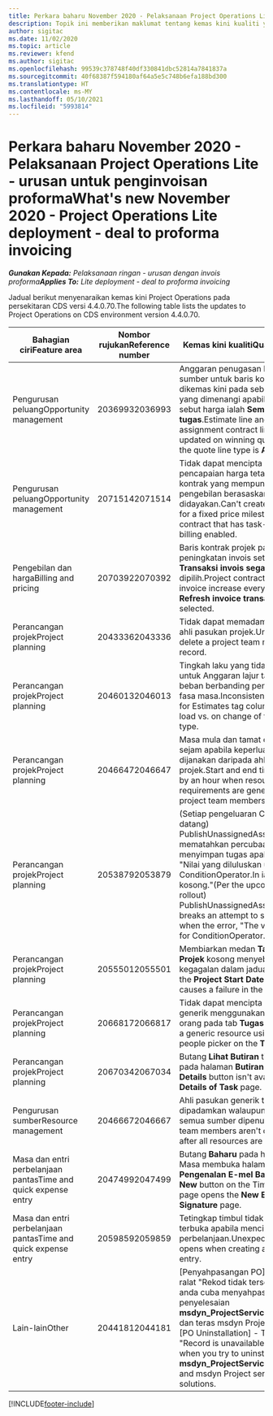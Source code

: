 ```yaml
---
title: Perkara baharu November 2020 - Pelaksanaan Project Operations Lite - urusan untuk penginvoisan proforma
description: Topik ini memberikan maklumat tentang kemas kini kualiti yang tersedia dalam keluaran November 2020 bagi pelaksanaan Project Operations Lite - urusan untuk penginvoisan proforma.
author: sigitac
ms.date: 11/02/2020
ms.topic: article
ms.reviewer: kfend
ms.author: sigitac
ms.openlocfilehash: 99539c378748f40df330841dbc52814a7841837a
ms.sourcegitcommit: 40f68387f594180af64a5e5c748b6efa188bd300
ms.translationtype: HT
ms.contentlocale: ms-MY
ms.lasthandoff: 05/10/2021
ms.locfileid: "5993814"
---
```

# <a name="whats-new-november-2020---project-operations-lite-deployment---deal-to-proforma-invoicing"></a><span data-ttu-id="d7d95-103">Perkara baharu November 2020 - Pelaksanaan Project Operations Lite - urusan untuk penginvoisan proforma</span><span class="sxs-lookup"><span data-stu-id="d7d95-103">What's new November 2020 - Project Operations Lite deployment - deal to proforma invoicing</span></span>

<span data-ttu-id="d7d95-104">_**Gunakan Kepada:** Pelaksanaan ringan - urusan dengan invois proforma_</span><span class="sxs-lookup"><span data-stu-id="d7d95-104">_**Applies To:** Lite deployment - deal to proforma invoicing_</span></span>

<span data-ttu-id="d7d95-105">Jadual berikut menyenaraikan kemas kini Project Operations pada persekitaran CDS versi 4.4.0.70.</span><span class="sxs-lookup"><span data-stu-id="d7d95-105">The following table lists the updates to Project Operations on CDS environment version 4.4.0.70.</span></span>

| <span data-ttu-id="d7d95-106">Bahagian ciri</span><span class="sxs-lookup"><span data-stu-id="d7d95-106">Feature area</span></span>                 | <span data-ttu-id="d7d95-107">Nombor rujukan</span><span class="sxs-lookup"><span data-stu-id="d7d95-107">Reference number</span></span> | <span data-ttu-id="d7d95-108">Kemas kini kualiti</span><span class="sxs-lookup"><span data-stu-id="d7d95-108">Quality update</span></span>                                                                                                                                                                    |
|------------------------------|------------------|-----------------------------------------------------------------------------------------------------------------------------------------------------------------------------------|
| <span data-ttu-id="d7d95-109">  Pengurusan peluang</span><span class="sxs-lookup"><span data-stu-id="d7d95-109">Opportunity management</span></span>       | <span data-ttu-id="d7d95-110">2036993</span><span class="sxs-lookup"><span data-stu-id="d7d95-110">2036993</span></span>          | <span data-ttu-id="d7d95-111">Anggaran penugasan baris dan sumber untuk baris kontrak dikemas kini pada sebut harga yang dimenangi apabila jenis baris sebut harga ialah **Semua tugas**.</span><span class="sxs-lookup"><span data-stu-id="d7d95-111">Estimate line and resource   assignment contract lines are updated on winning quotes when the quote line   type is **All tasks**.</span></span>                                                 |
| <span data-ttu-id="d7d95-112">  Pengurusan peluang</span><span class="sxs-lookup"><span data-stu-id="d7d95-112">Opportunity management</span></span>       | <span data-ttu-id="d7d95-113">2071514</span><span class="sxs-lookup"><span data-stu-id="d7d95-113">2071514</span></span>          | <span data-ttu-id="d7d95-114">Tidak dapat mencipta invois untuk pencapaian harga tetap pada kontrak yang mempunyai pengebilan berasaskan tugas yang didayakan.</span><span class="sxs-lookup"><span data-stu-id="d7d95-114">Can't create an invoice for a   fixed price milestone on a contract that has task-based billing enabled.</span></span>                                                                          |
| <span data-ttu-id="d7d95-115">Pengebilan dan harga</span><span class="sxs-lookup"><span data-stu-id="d7d95-115">Billing and pricing</span></span>          | <span data-ttu-id="d7d95-116">2070392</span><span class="sxs-lookup"><span data-stu-id="d7d95-116">2070392</span></span>          | <span data-ttu-id="d7d95-117">Baris kontrak projek pada peningkatan invois setiap kali **Transaksi invois segar semula** dipilih.</span><span class="sxs-lookup"><span data-stu-id="d7d95-117">Project contract lines on the   invoice increase every time **Refresh invoice transactions** is   selected.</span></span>                                                                       |
| <span data-ttu-id="d7d95-118">Perancangan projek</span><span class="sxs-lookup"><span data-stu-id="d7d95-118">Project planning</span></span>             | <span data-ttu-id="d7d95-119">2043336</span><span class="sxs-lookup"><span data-stu-id="d7d95-119">2043336</span></span>          | <span data-ttu-id="d7d95-120">Tidak dapat memadamkan rekod ahli pasukan projek.</span><span class="sxs-lookup"><span data-stu-id="d7d95-120">Unable to delete a project team member record.</span></span>                                                                                                                                    |
| <span data-ttu-id="d7d95-121">Perancangan projek</span><span class="sxs-lookup"><span data-stu-id="d7d95-121">Project planning</span></span>             | <span data-ttu-id="d7d95-122">2046013</span><span class="sxs-lookup"><span data-stu-id="d7d95-122">2046013</span></span>          | <span data-ttu-id="d7d95-123">Tingkah laku yang tidak konsisten untuk Anggaran lajur tag semasa beban berbanding penukaran jenis fasa masa.</span><span class="sxs-lookup"><span data-stu-id="d7d95-123">Inconsistent behavior for   Estimates tag columns during load vs. on change of time-phase type.</span></span>                                                                                   |
| <span data-ttu-id="d7d95-124">Perancangan projek</span><span class="sxs-lookup"><span data-stu-id="d7d95-124">Project planning</span></span>             | <span data-ttu-id="d7d95-125">2046647</span><span class="sxs-lookup"><span data-stu-id="d7d95-125">2046647</span></span>          | <span data-ttu-id="d7d95-126">Masa mula dan tamat dimatikan sejam apabila keperluan sumber dijanakan daripada ahli pasukan projek.</span><span class="sxs-lookup"><span data-stu-id="d7d95-126">Start and end times are off by   an hour when resource requirements are generated from project team members.</span></span>                                                                      |
| <span data-ttu-id="d7d95-127">Perancangan projek</span><span class="sxs-lookup"><span data-stu-id="d7d95-127">Project planning</span></span>             | <span data-ttu-id="d7d95-128">2053879</span><span class="sxs-lookup"><span data-stu-id="d7d95-128">2053879</span></span>          | <span data-ttu-id="d7d95-129">(Setiap pengeluaran CDS akan datang) PublishUnassignedAssignments mematahkan percubaan untuk menyimpan tugas apabila ralat, "Nilai yang diluluskan untuk ConditionOperator.In ialah kosong."</span><span class="sxs-lookup"><span data-stu-id="d7d95-129">(Per the upcoming CDS   rollout)   PublishUnassignedAssignments   breaks an attempt to save a task when  the error, "The   value passed for ConditionOperator.In is   empty."</span></span> |
| <span data-ttu-id="d7d95-130">Perancangan projek</span><span class="sxs-lookup"><span data-stu-id="d7d95-130">Project planning</span></span>             | <span data-ttu-id="d7d95-131">2055501</span><span class="sxs-lookup"><span data-stu-id="d7d95-131">2055501</span></span>          | <span data-ttu-id="d7d95-132">Membiarkan medan **Tarikh Mula Projek** kosong menyebabkan kegagalan dalam jadual.</span><span class="sxs-lookup"><span data-stu-id="d7d95-132">Leaving the **Project Start   Date** empty causes a failure in the schedule.</span></span>                                                                                                      |
| <span data-ttu-id="d7d95-133">Perancangan projek</span><span class="sxs-lookup"><span data-stu-id="d7d95-133">Project planning</span></span>             | <span data-ttu-id="d7d95-134">2066817</span><span class="sxs-lookup"><span data-stu-id="d7d95-134">2066817</span></span>          | <span data-ttu-id="d7d95-135">Tidak dapat mencipta sumber generik menggunakan pemilih orang pada tab **Tugas**.</span><span class="sxs-lookup"><span data-stu-id="d7d95-135">Can't create a generic   resource   using the people picker on   the **Tasks** tab.</span></span>                                                                                               |
| <span data-ttu-id="d7d95-136">Perancangan projek</span><span class="sxs-lookup"><span data-stu-id="d7d95-136">Project planning</span></span>             | <span data-ttu-id="d7d95-137">2067034</span><span class="sxs-lookup"><span data-stu-id="d7d95-137">2067034</span></span>          | <span data-ttu-id="d7d95-138">Butang **Lihat Butiran** tidak tersedia pada halaman **Butiran Tugas**.</span><span class="sxs-lookup"><span data-stu-id="d7d95-138">**View Details** button isn't available on the **Details of Task** page.</span></span>                                                                                                         |
| <span data-ttu-id="d7d95-139">Pengurusan sumber</span><span class="sxs-lookup"><span data-stu-id="d7d95-139">Resource management</span></span>          | <span data-ttu-id="d7d95-140">2046667</span><span class="sxs-lookup"><span data-stu-id="d7d95-140">2046667</span></span>          | <span data-ttu-id="d7d95-141">Ahli pasukan generik tidak akan dipadamkan walaupun setelah semua sumber dipenuhi.</span><span class="sxs-lookup"><span data-stu-id="d7d95-141">Generic team members aren't   deleted even after all resources are fulfilled.</span></span>                                                                                                     |
| <span data-ttu-id="d7d95-142">Masa dan entri perbelanjaan pantas</span><span class="sxs-lookup"><span data-stu-id="d7d95-142">Time and quick expense entry</span></span> | <span data-ttu-id="d7d95-143">2047499</span><span class="sxs-lookup"><span data-stu-id="d7d95-143">2047499</span></span>          | <span data-ttu-id="d7d95-144">Butang **Baharu** pada halaman Entri Masa membuka halaman **Pengenalan E-mel Baharu**.</span><span class="sxs-lookup"><span data-stu-id="d7d95-144">The **New** button on the Time   Entry page opens the **New Email Signature** page.</span></span>                                                                                               |
| <span data-ttu-id="d7d95-145">Masa dan entri perbelanjaan pantas</span><span class="sxs-lookup"><span data-stu-id="d7d95-145">Time and quick expense entry</span></span> | <span data-ttu-id="d7d95-146">2059859</span><span class="sxs-lookup"><span data-stu-id="d7d95-146">2059859</span></span>          | <span data-ttu-id="d7d95-147">Tetingkap timbul tidak dijangka terbuka apabila mencipta entri perbelanjaan.</span><span class="sxs-lookup"><span data-stu-id="d7d95-147">Unexpected   pop-up opens when creating an expense entry.</span></span>                                                                                                                         |
| <span data-ttu-id="d7d95-148">Lain-lain</span><span class="sxs-lookup"><span data-stu-id="d7d95-148">Other</span></span>                        | <span data-ttu-id="d7d95-149">2044181</span><span class="sxs-lookup"><span data-stu-id="d7d95-149">2044181</span></span>          | <span data-ttu-id="d7d95-150">[Penyahpasangan PO] - Berlaku ralat "Rekod tidak tersedia" apabila anda cuba menyahpasang penyelesaian **msdyn_ProjectServiceCore_Patch** dan teras msdyn Project Service.</span><span class="sxs-lookup"><span data-stu-id="d7d95-150">[PO Uninstallation] - The error,   "Record is unavailable" occurs when you try to uninstall   **msdyn_ProjectServiceCore_Patch** and msdyn Project service core solutions.</span></span>        |


[!INCLUDE[footer-include](../../includes/footer-banner.md)]